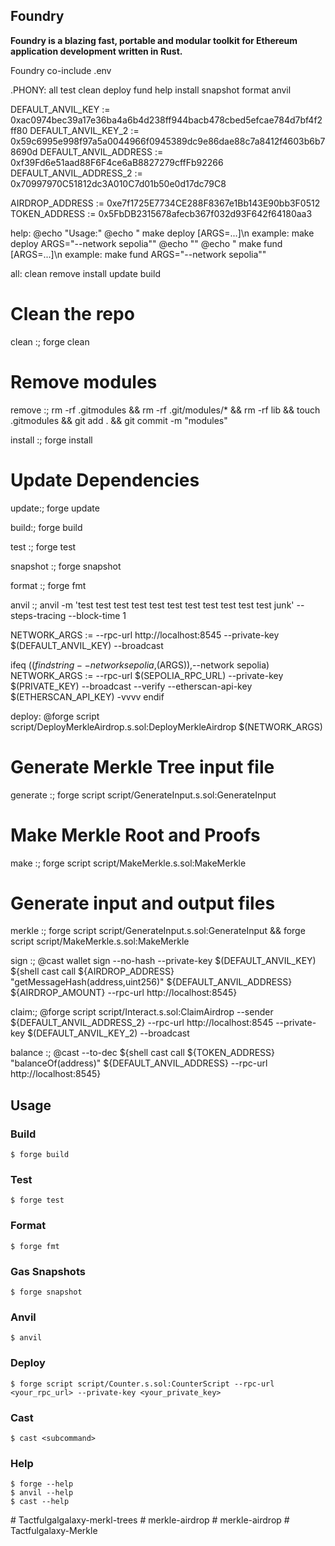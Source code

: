 ## Foundry

**Foundry is a blazing fast, portable and modular toolkit for Ethereum application development written in Rust.**

Foundry co-include .env

.PHONY: all test clean deploy fund help install snapshot format anvil 

DEFAULT_ANVIL_KEY := 0xac0974bec39a17e36ba4a6b4d238ff944bacb478cbed5efcae784d7bf4f2ff80
DEFAULT_ANVIL_KEY_2 := 0x59c6995e998f97a5a0044966f0945389dc9e86dae88c7a8412f4603b6b78690d
DEFAULT_ANVIL_ADDRESS := 0xf39Fd6e51aad88F6F4ce6aB8827279cffFb92266
DEFAULT_ANVIL_ADDRESS_2 := 0x70997970C51812dc3A010C7d01b50e0d17dc79C8


AIRDROP_ADDRESS := 0xe7f1725E7734CE288F8367e1Bb143E90bb3F0512
TOKEN_ADDRESS := 0x5FbDB2315678afecb367f032d93F642f64180aa3



help:
	@echo "Usage:"
	@echo "  make deploy [ARGS=...]\n    example: make deploy ARGS=\"--network sepolia\""
	@echo ""
	@echo "  make fund [ARGS=...]\n    example: make fund ARGS=\"--network sepolia\""

all: clean remove install update build

# Clean the repo
clean  :; forge clean

# Remove modules
remove :; rm -rf .gitmodules && rm -rf .git/modules/* && rm -rf lib && touch .gitmodules && git add . && git commit -m "modules"

install :; forge install

# Update Dependencies
update:; forge update

build:; forge build



test :; forge test

snapshot :; forge snapshot

format :; forge fmt

anvil :; anvil -m 'test test test test test test test test test test test junk' --steps-tracing --block-time 1



NETWORK_ARGS := --rpc-url http://localhost:8545 --private-key $(DEFAULT_ANVIL_KEY) --broadcast

ifeq ($(findstring --network sepolia,$(ARGS)),--network sepolia)
	NETWORK_ARGS := --rpc-url $(SEPOLIA_RPC_URL) --private-key $(PRIVATE_KEY) --broadcast --verify --etherscan-api-key $(ETHERSCAN_API_KEY) -vvvv
endif

deploy:
	@forge script script/DeployMerkleAirdrop.s.sol:DeployMerkleAirdrop $(NETWORK_ARGS)



# Generate Merkle Tree input file
generate :; forge script script/GenerateInput.s.sol:GenerateInput

# Make Merkle Root and Proofs
make :; forge script script/MakeMerkle.s.sol:MakeMerkle

# Generate input and output files 

merkle :; forge script script/GenerateInput.s.sol:GenerateInput && forge script script/MakeMerkle.s.sol:MakeMerkle



sign :; 
	@cast wallet sign --no-hash --private-key $(DEFAULT_ANVIL_KEY) ${shell cast call ${AIRDROP_ADDRESS} "getMessageHash(address,uint256)" ${DEFAULT_ANVIL_ADDRESS} ${AIRDROP_AMOUNT} --rpc-url http://localhost:8545}

claim:;
	@forge script script/Interact.s.sol:ClaimAirdrop --sender ${DEFAULT_ANVIL_ADDRESS_2} --rpc-url http://localhost:8545 --private-key $(DEFAULT_ANVIL_KEY_2) --broadcast

balance :; 
	@cast --to-dec ${shell cast call ${TOKEN_ADDRESS} "balanceOf(address)" ${DEFAULT_ANVIL_ADDRESS} --rpc-url http://localhost:8545}



## Usage

### Build

```shell
$ forge build
```

### Test

```shell
$ forge test
```

### Format

```shell
$ forge fmt
```

### Gas Snapshots

```shell
$ forge snapshot
```

### Anvil

```shell
$ anvil
```

### Deploy

```shell
$ forge script script/Counter.s.sol:CounterScript --rpc-url <your_rpc_url> --private-key <your_private_key>
```

### Cast

```shell
$ cast <subcommand>
```

### Help

```shell
$ forge --help
$ anvil --help
$ cast --help
```
#   T a c t f u l g a l g a l a x y - m e r k l - t r e e s  
 #   m e r k l e - a i r d r o p  
 #   m e r k l e - a i r d r o p  
 #   T a c t f u l g a l a x y - M e r k l e  
 